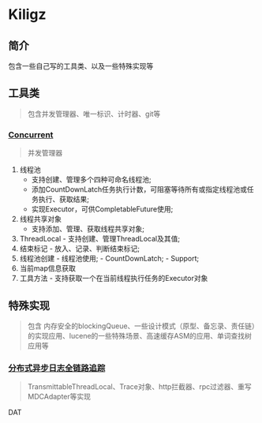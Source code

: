 # Kiligz

## 简介

包含一些自己写的工具类、以及一些特殊实现等

## 工具类

> 包含并发管理器、唯一标识、计时器、git等

### [Concurrent](src/main/java/com/kiligz/concurrent/Concurrent.java)

> 并发管理器

1. 线程池
   - 支持创建、管理多个四种可命名线程池;
   - 添加CountDownLatch任务执行计数，可阻塞等待所有或指定线程池或任务执行、获取结果;
   - 实现Executor，可供CompletableFuture使用;
2. 线程共享对象
      - 支持添加、管理、获取线程共享对象;
3. ThreadLocal
         - 支持创建、管理ThreadLocal及其值;
4. 结束标记
         - 放入、记录、判断结束标记;
5. 线程池创建
         - 线程池使用;
         - CountDownLatch;
         - Support;
6. 当前map信息获取
7. 工具方法
           - 支持获取一个在当前线程执行任务的Executor对象



## 特殊实现

> 包含 内存安全的blockingQueue、一些设计模式（原型、备忘录、责任链）的实现应用、lucene的一些特殊场景、高速缓存ASM的应用、单词查找树应用等

### [分布式异步日志全链路追踪](src/main/java/com/kiligz/trace)

> TransmittableThreadLocal、Trace对象、http拦截器、rpc过滤器、重写MDCAdapter等实现



DAT